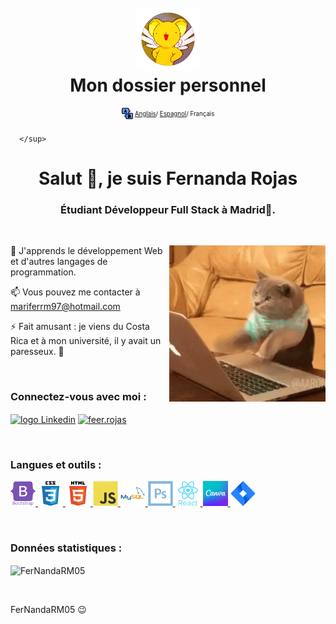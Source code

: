 <h1 align="center">
  <br>
  <a href="https://github.com/FerNandaRM05/README"><img src="img/kero.png" alt="LogoKero" width="100"></a>
  <br>
  Mon dossier personnel
  <br>
</h1>

<p align="center">
<sup> <!-- Languages -->
      <img src="img/icon-languages.png" width="18" height="18">
      <sup>
            <a href="./README.md">Anglais</a>/
            <a href="./README.es.md">Espagnol</a>/
            Français
            
      </sup>
</p>

<h1 align="center">Salut 👋, je suis Fernanda Rojas</h1>
<h3 align="center">Étudiant Développeur Full Stack à Madrid🌟.</h3>

<br>

<p><img align="right" src="img/cat.gif" alt="gato con computadora"  width="250" height="250"></p>

🌱 J'apprends le développement Web et d'autres langages de programmation.

📫 Vous pouvez me contacter à mariferrm97@hotmail.com

⚡ Fait amusant : je viens du Costa Rica et à mon université, il y avait un paresseux. 🦥

<br>

<h3 align="left">Connectez-vous avec moi : </h3>
<p align="left">
<a href="https://www.linkedin.com/in/maria-fernanda-rojas-meneses/" target="blank"><img align="center"
src="https://raw.githubusercontent.com/rahuldkjain/github-profile-readme-generator/master/src/images/icons/Social/linked-in-alt.svg"
alt="logo Linkedin" height="30" width="40" /></a>
<a href="https://www.instagram.com/feer.rojas/" target="blank"><img align="center"
src="https://raw.githubusercontent.com/rahuldkjain/github-profile-readme-generator/master/src/images/icons/Social/instagram.svg"
alt="feer.rojas" height="30" width="40" /></a>
</p>

<br>

<h3 align="left">Langues et outils :</h3>
<p align="left"> </a> <a href="Bootstrap" target="_blank" rel="noreferrer">
<img src="https://raw.githubusercontent.com/devicons/devicon/master/icons/bootstrap/bootstrap-plain-wordmark.svg"
alt="bootstrap" width="40" height="40" /> </a> <a href="CSS Tutorial" target="_blank"
rel="noreferrer"> <img
src="https://raw.githubusercontent.com/devicons/devicon/master/icons/css3/css3-original-wordmark.svg" alt="css3"
width="40" height="40" /> </a> <a href="W3C HTML" target="_blank" rel="noreferrer"> <img
src="https://raw.githubusercontent.com/devicons/devicon/master/icons/html5/html5-original-wordmark.svg"
alt="html5" width="40" height="40" /> </a> <a href="JavaScript | MDN" target="_blank"
rel="noreferrer"> <img
src="https://raw.githubusercontent.com/devicons/devicon/master/icons/javascript/javascript-original.svg"
alt="javascript" width="40" height="40" />
</a> <a href="MySQL" target="_blank" rel="noreferrer"> <img
src="https://raw.githubusercontent.com/devicons/devicon/master/icons/mysql/mysql-original-wordmark.svg"
alt="mysql" width="40" height="40" /> </a> <a href="Official Adobe Photoshop | Photo and design software" target="_blank"
rel="noreferrer"> <img
src="https://raw.githubusercontent.com/devicons/devicon/master/icons/photoshop/photoshop-line.svg" alt="photoshop"
width="40" height="40" /> </a> <a href="React – A JavaScript library for building user interfaces" target="_blank" rel="noreferrer"> <img
src="https://raw.githubusercontent.com/devicons/devicon/master/icons/react/react-original-wordmark.svg"
alt="react" width="40" height="40" /> </a> <a href="Canva" target="_blank" rel="noreferrer"> <img
src="img/canva.png" alt="canva" width="40"
height="40" /> </a> </a> <a href="https://www.atlassian.com/es/software/jira" target="_blank" rel="noreferrer"> <img
src="img/jira.png" alt="jira" width="40"
height="40" /> </a> </p>

<br>

<h3>Données statistiques :</h3>
<p><img align="center"
src="https://github-readme-stats.vercel.app/api/top-langs?username=FerNandaRM05&show_icons=true&locale=en&bg_color=0d1117&text_color=ffffff&layout=compact"
alt="FerNandaRM05"
bg_color=#808080/></p>

<br>

FerNandaRM05 😉
